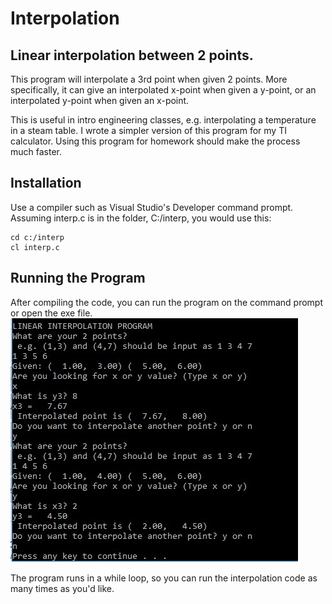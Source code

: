 # Interpolation
## Linear interpolation between 2 points.

This program will interpolate a 3rd point when given 2 points. 
More specifically, it can give an interpolated x-point when given a y-point, or an interpolated y-point when given an x-point.

This is useful in intro engineering classes, e.g. interpolating a temperature in a steam table. I wrote a simpler version of this program for my TI calculator. Using this program for homework should make the process much faster.

## Installation

Use a compiler such as Visual Studio's Developer command prompt. Assuming interp.c is in the folder, C:/interp, you would use this:
```
cd c:/interp
cl interp.c
```

## Running the Program
After compiling the code, you can run the program on the command prompt or open the exe file.
<img src="sample.jpg">

The program runs in a while loop, so you can run the interpolation code as many times as you'd like. 
